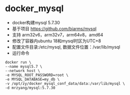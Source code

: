 # docker_mysql
- docker构建mysql 5.7.30
- 基于项目 https://github.com/biarms/mysql
- 支持	arm32v6，arm32v7，arm64v8，amd64
- 修改了容器内ubuntu 18和mysql时区为UTC+8
- 配置文件目录:/etc/mysql, 数据文件位置：/var/lib/mysql
- 运行命令
``` shell
docker run \
--name mysql5.7 \
--network host \
-e MYSQL_ROOT_PASSWORD=root \
-e MYSQL_DATABASE=my_db \
-v /opt/zy/docker_mysql_conf_data/data:/var/lib/mysql \
-d mrzyang/mysql:5.7.30
```







